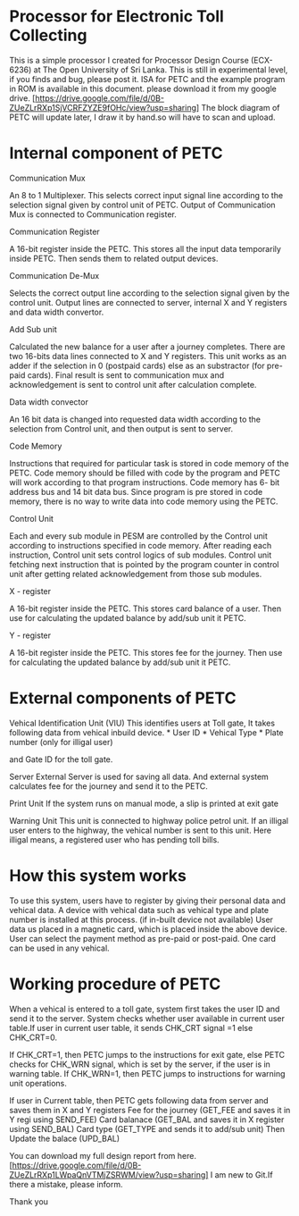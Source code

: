 # Processor for Electronic Toll Collecting 

This is a simple processor I created for Processor Design Course (ECX-6236) at The Open University of Sri Lanka.
This is still in experimental level, if you finds and bug, please post it.
ISA for PETC and the example program in ROM is available in this document. 
please download it from my google drive. [https://drive.google.com/file/d/0B-ZUeZLrRXp1SjVCRFZYZE9fOHc/view?usp=sharing]
The block diagram of PETC will update later, I draw it by hand.so will have to scan and upload.

# Internal component of PETC

 Communication Mux
 
 An 8 to 1 Multiplexer. This selects correct input signal line according to the selection signal given by control unit of PETC. Output of Communication Mux is connected to Communication register.
 
 Communication Register
 
 A 16-bit register inside the PETC. This stores all the input data temporarily inside PETC. Then sends them to related output devices.
 
 Communication De-Mux
 
 Selects the correct output line according to the selection signal given by the control unit. Output lines are connected to server, internal X and Y registers and data width convertor. 
 
 Add Sub unit
 
 Calculated the new balance for a user after a journey completes. There are two 16-bits data lines connected to X and Y registers. 
 This unit works as an adder if the selection in 0 (postpaid cards) else as an substractor (for pre-paid cards).
 Final result is sent to communication mux and acknowledgement is sent to control unit after calculation complete.
 
 Data width convector
 
 An 16 bit data is changed into requested data width according to the selection from Control unit, and then output is sent to server.

 Code Memory
 
 Instructions that required for particular task is stored in code memory of the PETC. 
 Code memory should be filled with code by the program and PETC will work according to that program instructions.
 Code memory has 6- bit address bus and 14 bit data bus. Since program is pre stored in code memory, there is no way to write data into code memory using the PETC.
 
 Control Unit
 
 Each and every sub module in PESM are controlled by the Control unit according to instructions specified in code memory.
 After reading each instruction, Control unit sets control logics of sub modules. 
 Control unit fetching next instruction that is pointed by the program counter in control unit after getting related acknowledgement from those sub modules.
 
 X - register
 
 A 16-bit register inside the PETC. This stores card balance of a user. Then use for calculating the updated balance by add/sub unit it PETC.
 
 Y - register
 
 A 16-bit register inside the PETC. This stores fee for the journey. Then use for calculating the updated balance by add/sub unit it PETC.

# External components of PETC


  Vehical Identification Unit (VIU)
  This identifies users at Toll gate, It takes following data from vehical inbuild device.
    * User ID
    * Vehical Type
    * Plate number (only for illigal user)
    
   and Gate ID for the toll gate.
   
   Server 
   External Server is used for saving all data. And external system calculates fee for the journey and send it to the PETC.
   
   Print Unit
   If the system runs on manual mode, a slip is printed at exit gate
   
   Warning Unit
   This unit is connected to highway police petrol unit. If an illigal user enters to the highway, the vehical number is sent to this unit.
   Here illigal means, a registered user who has pending toll bills.
   
# How this system works
  To use this system, users have to register by giving their personal data and vehical data. 
  A device with vehical data such as vehical type and plate number is installed at this process. (if in-built device not available)
  User data us placed in a magnetic card, which is placed inside the above device.
  User can select the payment method as pre-paid or post-paid.
  One card can be used in any vehical.
  
# Working procedure of PETC
 When a vehical is entered to a toll gate, system first takes the user ID and send it to the server.
 System checks whether user available in current user table.If user in current user table, it sends CHK_CRT signal =1 else CHK_CRT=0.
 
 If CHK_CRT=1, then PETC jumps to the instructions for exit gate, else PETC checks for CHK_WRN signal, which is set by the server, if the user is in warning table.
 If CHK_WRN=1, then PETC jumps to instructions for warning unit operations.
 
 If user in Current table, then PETC gets following data from server and saves them in X and Y registers
 Fee for the journey (GET_FEE and saves it in  Y regi using SEND_FEE)
 Card balanace (GET_BAL and saves it in X register using SEND_BAL)
 Card type (GET_TYPE and sends it to add/sub unit)
 Then Update the balace (UPD_BAL)
 
You can download my full design report from here. [https://drive.google.com/file/d/0B-ZUeZLrRXp1LWpaQnVTMjZSRWM/view?usp=sharing]
I am new to Git.If there a mistake, please inform.

Thank you

